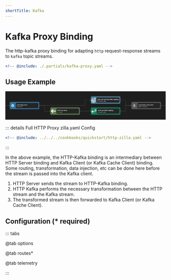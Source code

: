 ```yaml
---
shortTitle: Kafka
---
```


# Kafka Proxy Binding

The http-kafka proxy binding for adapting `http` request-response streams to `kafka` topic streams.

```yaml {3}
<!-- @include: ./.partials/kafka-proxy.yaml -->
```

## Usage Example

![Pipeline with HTTP-Kafka Example](../images/http-part3.png)

::: details Full HTTP Proxy zilla.yaml Config

```yaml
<!-- @include: ../../../cookbooks/quickstart/http-zilla.yaml -->
```

:::

In the above example, the HTTP-Kafka binding is an intermediary between HTTP Server binding and Kafka Client (or Kafka Cache Client) binding. Some routing, transformation, data injection, etc can be done here before the stream is passed into the Kafka client.

1. HTTP Server sends the stream to HTTP-Kafka binding.
2. HTTP Kafka performs the necessary transformation between the HTTP stream and the Kafka stream.
3. The transformed stream is then forwarded to Kafka Client (or Kafka Cache Client).

## Configuration (\* required)

::: tabs

@tab options

<!-- @include: ./.partials/kafka-options.md -->

@tab routes\*

<!-- @include: ./.partials/kafka-routes.md -->

@tab telemetry

<!-- @include: ../.partials/telemetry-http.md -->

:::

